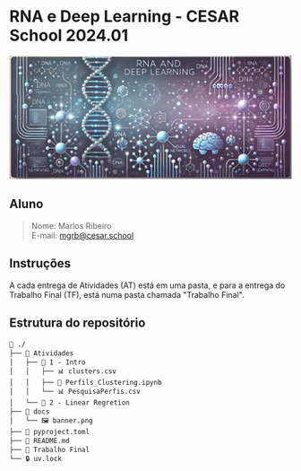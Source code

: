 # RNA e Deep Learning - CESAR School 2024.01
![RNA e Deep Learning](docs/banner.png)
## Aluno
> Nome: Marlos Ribeiro  
> E-mail: mgrb@cesar.school

## Instruções

A cada entrega de Atividades (AT) está em uma pasta, e para a entrega do Trabalho Final (TF), está numa pasta chamada "Trabalho Final".

## Estrutura do repositório
```
📁 ./
├── 📁 Atividades
│   ├── 📁 1 - Intro
│   │   ├── 📊 clusters.csv
│   │   ├── 📓 Perfils_Clustering.ipynb
│   │   └── 📊 PesquisaPerfis.csv
│   └── 📁 2 - Linear Regretion
├── 📁 docs
│   └── 🖼️ banner.png
├── 📄 pyproject.toml
├── 📄 README.md
├── 📁 Trabalho Final
└── 🔒 uv.lock   
```
